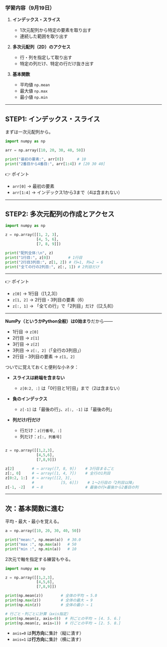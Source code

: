 ### 学習内容（9月19日）

1. **インデックス・スライス**

   * 1次元配列から特定の要素を取り出す
   * 連続した範囲を取り出す

2. **多次元配列（2D）のアクセス**

   * 行・列を指定して取り出す
   * 特定の列だけ、特定の行だけ抜き出す

3. **基本関数**

   * 平均値 `np.mean`
   * 最大値 `np.max`
   * 最小値 `np.min`

---

## STEP1: インデックス・スライス

まずは一次元配列から。

```python
import numpy as np

arr = np.array([10, 20, 30, 40, 50])

print("最初の要素:", arr[0])      # 10
print("2番目から4番目:", arr[1:4]) # [20 30 40]
```

👉 ポイント

* `arr[0]` → 最初の要素
* `arr[1:4]` → インデックス1から3まで（4は含まれない）

---

## STEP2: 多次元配列の作成とアクセス

```python
import numpy as np

z = np.array([[1, 2, 3],
              [4, 5, 6],
              [7, 8, 9]])

print("配列全体:\n", z)
print("1行目:", z[0])        # 1行目
print("2行目3列目:", z[1, 2]) # 行=1, 列=2 → 6
print("全ての行の2列目:", z[:, 1]) # 2列目だけ
```

---

👉 ポイント

* `z[0]` → 1行目（\[1,2,3]）
* `z[1, 2]` → 2行目・3列目の要素（6）
* `z[:, 1]` → 「全ての行」で「2列目」だけ（\[2,5,8]）

---

**NumPy（というかPython全般）は0始まり**だから——

* 1行目 → `z[0]`
* 2行目 → `z[1]`
* 3行目 → `z[2]`
* 3列目 → `z[:, 2]`（「全行の3列目」）
* 2行目・3列目の要素 → `z[1, 2]`

ついでに覚えておくと便利な小ネタ：

* **スライスは終端を含まない**

  * `z[0:2, :]` は「0行目と1行目」まで（2は含まない）
    
* **負のインデックス**

  * `z[-1]` は「最後の行」、`z[:, -1]` は「最後の列」
 
* **列だけ/行だけ**

  * 行だけ：`z[行番号, :]`
  * 列だけ：`z[:, 列番号]`

```python

z = np.array([[1,2,3],
              [4,5,6],
              [7,8,9]])

z[2]        # → array([7, 8, 9])    # 3行目まるごと
z[:, 0]     # → array([1, 4, 7])    # 全行の1列目
z[0:2, 1:]  # → array([[2, 3],
            #            [5, 6]])    # 1〜2行目の「2列目以降」
z[-1, -2]   # → 8                   # 最後の行×最後から2番目の列

```

---

## 次：基本関数に進む

平均・最大・最小を覚える。

```python
a = np.array([10, 20, 30, 40, 50])

print("mean:", np.mean(a))  # 30.0
print("max :", np.max(a))   # 50
print("min :", np.min(a))   # 10
```

2次元で軸を指定する練習もやる。

```python
import numpy as np

z = np.array([[1,2,3],
              [4,5,6],
              [7,8,9]])

print(np.mean(z))        # 全体の平均 → 5.0
print(np.max(z))         # 全体の最大 → 9
print(np.min(z))         # 全体の最小 → 1

# 行ごと・列ごとに計算（axis指定）
print(np.mean(z, axis=0))  # 列ごとの平均 → [4. 5. 6.]
print(np.mean(z, axis=1))  # 行ごとの平均 → [2. 5. 8.]
```

* `axis=0` は**列方向**に集計（縦に潰す）
* `axis=1` は**行方向**に集計（横に潰す）
